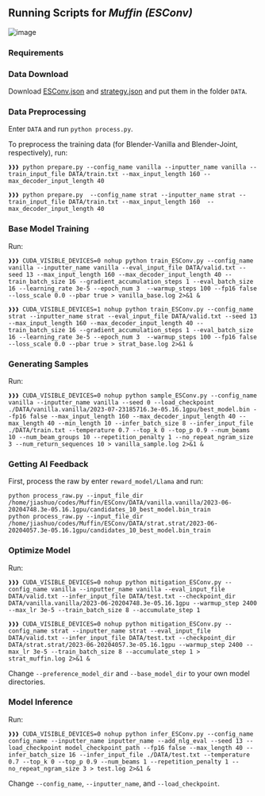 ## Running Scripts for *Muffin (ESConv)*

![image](../Figures/calibration.drawio.png)

### Requirements

### Data Download

Download [ESConv.json](https://raw.githubusercontent.com/thu-coai/Emotional-Support-Conversation/main/ESConv.json)
and [strategy.json](https://raw.githubusercontent.com/thu-coai/Emotional-Support-Conversation/main/strategy.json) and
put them in
the folder `DATA`.

### Data Preprocessing

Enter `DATA` and run ``python process.py``.

To preprocess the training data (for Blender-Vanilla and Blender-Joint, respectively), run:

```console
❱❱❱ python prepare.py --config_name vanilla --inputter_name vanilla --train_input_file DATA/train.txt --max_input_length 160 --max_decoder_input_length 40
```
```console
❱❱❱ python prepare.py  --config_name strat --inputter_name strat --train_input_file DATA/train.txt --max_input_length 160  --max_decoder_input_length 40
```

### Base Model Training

Run:

```console
❱❱❱ CUDA_VISIBLE_DEVICES=0 nohup python train_ESConv.py --config_name vanilla --inputter_name vanilla --eval_input_file DATA/valid.txt --seed 13 --max_input_length 160 --max_decoder_input_length 40 --train_batch_size 16 --gradient_accumulation_steps 1 --eval_batch_size 16 --learning_rate 3e-5 --epoch_num 3  --warmup_steps 100 --fp16 false --loss_scale 0.0 --pbar true > vanilla_base.log 2>&1 &
```
```console
❱❱❱ CUDA_VISIBLE_DEVICES=1 nohup python train_ESConv.py --config_name strat --inputter_name strat --eval_input_file DATA/valid.txt --seed 13 --max_input_length 160 --max_decoder_input_length 40 --train_batch_size 16 --gradient_accumulation_steps 1 --eval_batch_size 16 --learning_rate 3e-5 --epoch_num 3  --warmup_steps 100 --fp16 false --loss_scale 0.0 --pbar true > strat_base.log 2>&1 &
```

### Generating Samples

Run:

```console
❱❱❱ CUDA_VISIBLE_DEVICES=0 nohup python sample_ESConv.py --config_name vanilla --inputter_name vanilla --seed 0 --load_checkpoint ./DATA/vanilla.vanilla/2023-07-23185716.3e-05.16.1gpu/best_model.bin --fp16 false --max_input_length 160 --max_decoder_input_length 40 --max_length 40 --min_length 10 --infer_batch_size 8 --infer_input_file ./DATA/train.txt --temperature 0.7 --top_k 0 --top_p 0.9 --num_beams 10 --num_beam_groups 10 --repetition_penalty 1 --no_repeat_ngram_size 3 --num_return_sequences 10 > vanilla_sample.log 2>&1 &
```

### Getting AI Feedback
First, process the raw by enter ``reward_model/Llama`` and run:
```console
python process_raw.py --input_file_dir
/home/jiashuo/codes/Muffin/ESConv/DATA/vanilla.vanilla/2023-06-20204748.3e-05.16.1gpu/candidates_10_best_model.bin_train
python process_raw.py --input_file_dir
/home/jiashuo/codes/Muffin/ESConv/DATA/strat.strat/2023-06-20204057.3e-05.16.1gpu/candidates_10_best_model.bin_train
```

### Optimize Model

Run:

```console
❱❱❱ CUDA_VISIBLE_DEVICES=0 nohup python mitigation_ESConv.py --config_name vanilla --inputter_name vanilla --eval_input_file DATA/valid.txt --infer_input_file DATA/test.txt --checkpoint_dir DATA/vanilla.vanilla/2023-06-20204748.3e-05.16.1gpu --warmup_step 2400 --max_lr 3e-5 --train_batch_size 8 --accumulate_step 1
```
```console
❱❱❱ CUDA_VISIBLE_DEVICES=0 nohup python mitigation_ESConv.py --config_name strat --inputter_name strat --eval_input_file DATA/valid.txt --infer_input_file DATA/test.txt --checkpoint_dir DATA/strat.strat/2023-06-20204057.3e-05.16.1gpu --warmup_step 2400 --max_lr 3e-5 --train_batch_size 8 --accumulate_step 1 > strat_muffin.log 2>&1 &
```

Change ``--preference_model_dir`` and ``--base_model_dir`` to your own model directories.

### Model Inference

Run:

```console
❱❱❱ CUDA_VISIBLE_DEVICES=0 nohup python infer_ESConv.py --config_name config_name --inputter_name inputter_name --add_nlg_eval --seed 13 --load_checkpoint model_checkpoint_path --fp16 false --max_length 40 --infer_batch_size 16 --infer_input_file ./DATA/test.txt --temperature 0.7 --top_k 0 --top_p 0.9 --num_beams 1 --repetition_penalty 1 --no_repeat_ngram_size 3 > test.log 2>&1 &
```

Change ``--config_name``, ``--inputter_name``, and ``--load_checkpoint``.